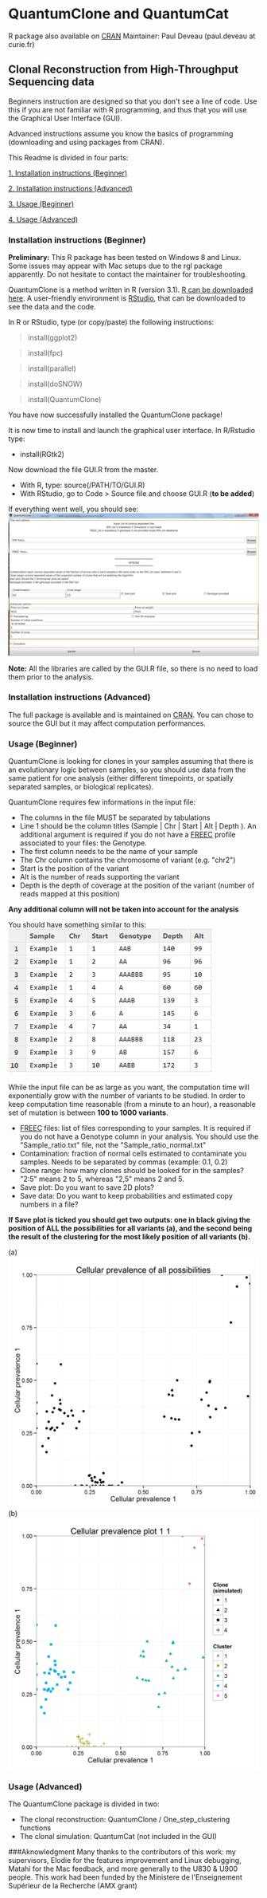 # QuantumClone and QuantumCat

R package also available on [CRAN](http://cran.r-project.org/web/packages/QuantumClone/index.html)
Maintainer: Paul Deveau (paul.deveau at curie.fr)

## Clonal Reconstruction from High-Throughput Sequencing data
Beginners instruction are designed so that you don't see a line of code. Use this if you are not familiar with R programming, and thus that you will use the Graphical User Interface (GUI).

Advanced instructions assume you know the basics of programming (downloading and using packages from CRAN).

This Readme is divided in four parts:

[1. Installation instructions (Beginner)](#IIB)

[2. Installation instructions (Advanced)](#IIA)

[3. Usage (Beginner)](#UB)

[4. Usage (Advanced)](#UA) 



### <a name="IIB"></a> Installation instructions (Beginner)

**Preliminary:** This R package has been tested on Windows 8 and Linux. Some issues may appear with Mac setups due to the rgl package apparently. Do not hesitate to contact the maintainer for troubleshooting.

QuantumClone is a method written in R (version 3.1). [R can be downloaded here](http://cran.r-project.org/mirrors.html). 
A user-friendly environment is [RStudio](http://www.rstudio.com/products/rstudio/download/), that can be downloaded to see the data and the code.

In R or RStudio, type (or copy/paste) the following instructions:
> install(ggplot2) 

> install(fpc)

> install(parallel)

> install(doSNOW)

> install(QuantumClone)

You have now successfully installed the QuantumClone package!

It is now time to install and launch the graphical user interface. In R/Rstudio type:
* install(RGtk2)

Now download the file GUI.R from the master. 
* With R, type: source(/PATH/TO/GUI.R)
* With RStudio, go to Code > Source file and choose GUI.R (**to be added**)

If everything went well, you should see:
![alt tag](https://github.com/DeveauP/QuantumClone/blob/master/Images/GUI.png)
 
**Note:**
All the libraries are called by the GUI.R file, so there is no need to load them prior to the analysis.

### <a name="IIA"></a>  Installation instructions (Advanced)

The full package is available and is maintained on [CRAN](http://cran.r-project.org/web/packages/QuantumClone/index.html). 
You can chose to source the GUI but it may affect computation performances.

### <a name="UB"></a>  Usage (Beginner)
QuantumClone is looking for clones in your samples assuming that there is an evolutionary logic between samples, so you should use data from the same patient for one analysis (either different timepoints, or spatially separated samples, or biological replicates).


QuantumClone requires few informations in the input file:
* The columns in the file MUST be separated by tabulations
* Line 1 should be the column titles (Sample | Chr | Start | Alt | Depth ). An additional argument is required if you do not have a [FREEC](http://bioinfo-out.curie.fr/projects/freec/) profile associated to your files: the Genotype. 
* The first column needs to be the name of your sample
* The Chr column contains the chromosome of variant (e.g. "chr2")
* Start is the position of the variant
* Alt is the number of reads supporting the variant
* Depth is the depth of coverage at the position of the variant (number of reads mapped at this position)

**Any additional column will not be taken into account for the analysis**

You should have something similar to this:
![alt tag](https://github.com/DeveauP/QuantumClone/raw/master/Images/Example_input.png)


While the input file can be as large as you want, the computation time will exponentially grow with the number of variants to be studied. In order to keep computation time reasonable (from a minute to an hour), a reasonable set of mutation is between **100 to 1000 variants**.

* [FREEC](http://bioinfo-out.curie.fr/projects/freec/) files: list of files corresponding to your samples. It is required if you do not have a Genotype column in your analysis. You should use the "Sample_ratio.txt" file, not the "Sample_ratio_normal.txt" 
* Contamination: fraction of normal cells estimated to contaminate you samples. Needs to be separated by commas (example: 0.1, 0.2)
* Clone range: how many clones should be looked for in the samples? "2:5" means 2 to 5, whereas "2,5" means 2 and 5.
* Save plot: Do you want to save 2D plots?
* Save data: Do you want to keep probabilities and estimated copy numbers in a file?

**If Save plot is ticked you should get two outputs: one in black giving the position of ALL the possibilities for all variants (a), and the second being the result of the clustering for the most likely position of all variants (b).**

(a) ![alt tag](https://github.com/DeveauP/QuantumClone/raw/master/Images/Cellularity1_1.png)
(b) ![alt tag](https://github.com/DeveauP/QuantumClone/raw/master/Images/Cellularity_clustered1_1_1_2.png)



### <a name="UA"></a>  Usage (Advanced)
The QuantumClone package is divided in two:
* The clonal reconstruction: QuantumClone / One_step_clustering functions
* The clonal simulation: QuantumCat (not included in the GUI)


###Aknowledgment
Many thanks to the contributors of this work: my supervisors, Elodie for the features improvement and Linux debugging, Matahi for the Mac feedback, and more generally to the U830 & U900 people. This work had been funded by the Ministere de l'Enseignement Supérieur de la Recherche (AMX grant)

